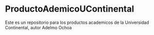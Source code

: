# ProductoAdemicoUContinental
Este es un repositorio para los productos academicos de la Universidad Continental, autor Adelmo Ochoa
